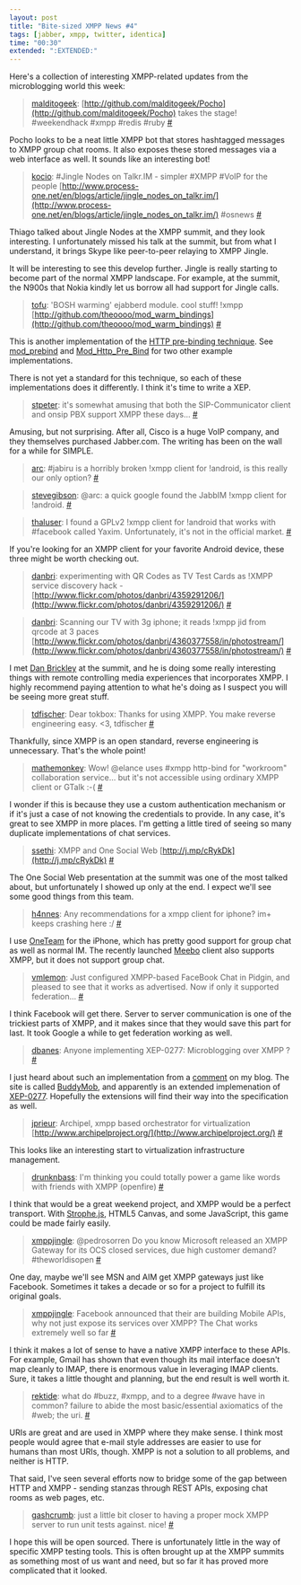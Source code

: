 ```yaml
---
layout: post
title: "Bite-sized XMPP News #4"
tags: [jabber, xmpp, twitter, identica]
time: "00:30"
extended: ":EXTENDED:"
---
```


Here's a collection of interesting XMPP-related updates from the
microblogging world this week:

> [malditogeek](http://twitter.com/malditogeek):
  [http://github.com/malditogeek/Pocho](http://github.com/malditogeek/Pocho)
  takes the stage! #weekendhack #xmpp #redis #ruby
  [#](http://twitter.com/malditogeek/status/9455499870)

Pocho looks to be a neat little XMPP bot that stores hashtagged
messages to XMPP group chat rooms. It also exposes these stored
messages via a web interface as well. It sounds like an interesting
bot!

> [kocio](http://identi.ca/kocio): #Jingle Nodes on Talkr.IM - simpler
  #XMPP #VoIP for the people
  [http://www.process-one.net/en/blogs/article/jingle_nodes_on_talkr.im/](http://www.process-one.net/en/blogs/article/jingle_nodes_on_talkr.im/)
  #osnews [#](http://identi.ca/notice/22507165)

Thiago talked about Jingle Nodes at the XMPP summit, and they look
interesting. I unfortunately missed his talk at the summit, but from
what I understand, it brings Skype like peer-to-peer relaying to XMPP
Jingle.

It will be interesting to see this develop further. Jingle is really
starting to become part of the normal XMPP landscape. For example, at
the summit, the N900s that Nokia kindly let us borrow all had support
for Jingle calls.

> [tofu](http://identi.ca/tofu): 'BOSH warming' ejabberd module. cool
  stuff! !xmpp
  [http://github.com/theoooo/mod_warm_bindings](http://github.com/theoooo/mod_warm_bindings)
  [#](http://identi.ca/notice/22312632)

This is another implementation of the [HTTP pre-binding
technique](https://metajack.im/2009/12/14/fastest-xmpp-sessions-with-http-prebinding/). See
[mod_prebind](http://github.com/skeltoac/http_prebind) and
[Mod_Http_Pre_Bind](http://github.com/thepug/Mod-Http-Pre-Bind) for
two other example implementations.

There is not yet a standard for this technique, so each of these
implementations does it differently. I think it's time to write a XEP.

> [stpeter](http://identi.ca/stpeter): it's somewhat amusing that both
  the SIP-Communicator client and onsip PBX support XMPP these
  days... [#](http://identi.ca/notice/22251583)

Amusing, but not surprising. After all, Cisco is a huge VoIP company,
and they themselves purchased Jabber.com. The writing has been on the
wall for a while for SIMPLE.

> [arc](http://identi.ca/arc): #jabiru is a horribly broken !xmpp
  client for !android, is this really our only option?
  [#](http://identi.ca/notice/22199211)

> [stevegibson](http://identi.ca/stevegibson): @arc: a quick google
  found the JabbIM !xmpp client for
  !android. [#](http://identi.ca/notice/22209947)

> [thaluser](http://identi.ca/thaluser): I found a GPLv2 !xmpp client
  for !android that works with #facebook called Yaxim.  Unfortunately,
  it's not in the official
  market. [#](http://identi.ca/notice/22028511)

If you're looking for an XMPP client for your favorite Android device,
these three might be worth checking out.

> [danbri](http://identi.ca/danbri): experimenting with QR Codes as TV
  Test Cards as !XMPP service discovery hack -
  [http://www.flickr.com/photos/danbri/4359291206/](http://www.flickr.com/photos/danbri/4359291206/)
  [#](http://identi.ca/notice/22085165)

> [danbri](http://identi.ca/danbri): Scanning our TV with 3g iphone;
  it reads !xmpp jid from qrcode at 3 paces
  [http://www.flickr.com/photos/danbri/4360377558/in/photostream/](http://www.flickr.com/photos/danbri/4360377558/in/photostream/)
  [#](http://identi.ca/notice/22121217)

I met [Dan Brickley](http://danbri.org/) at the summit, and he is
doing some really interesting things with remote controlling media
experiences that incorporates XMPP. I highly recommend paying
attention to what he's doing as I suspect you will be seeing more
great stuff.

> [tdfischer](http://identi.ca/tdfischer): Dear tokbox: Thanks for
  using XMPP. You make reverse engineering easy. <3, tdfischer
  [#](http://identi.ca/notice/22042454)

Thankfully, since XMPP is an open standard, reverse engineering is
unnecessary. That's the whole point!

> [mathemonkey](http://twitter.com/mathemonkey): Wow! @elance uses
  #xmpp http-bind for "workroom" collaboration service… but it's not
  accessible using ordinary XMPP client or GTalk :-(
  [#](http://twitter.com/mathemonkey/statuses/9440102285)

I wonder if this is because they use a custom authentication mechanism
or if it's just a case of not knowing the credentials to provide. In
any case, it's great to see XMPP in more places. I'm getting a little
tired of seeing so many duplicate implementations of chat services.

> [ssethi](http://twitter.com/ssethi): XMPP and One Social Web
  [http://j.mp/cRykDk](http://j.mp/cRykDk)
  [#](http://twitter.com/ssethi/statuses/9435702907)

The One Social Web presentation at the summit was one of the most
talked about, but unfortunately I showed up only at the end. I expect
we'll see some good things from this team.

> [h4nnes](http://twitter.com/h4nnes): Any recommendations for a xmpp
  client for iphone? im+ keeps crashing here :/
  [#](http://twitter.com/h4nnes/statuses/9426167172)

I use
[OneTeam](http://www.process-one.net/en/solutions/oneteam_iphone/) for
the iPhone, which has pretty good support for group chat as well as
normal IM. The recently launched [Meebo](http://meebo.com) client also
supports XMPP, but it does not support group chat.

> [vmlemon](http://twitter.com/vmlemon): Just configured XMPP-based
  FaceBook Chat in Pidgin, and pleased to see that it works as
  advertised. Now if only it supported
  federation... [#](http://twitter.com/vmlemon/statuses/9384398876)

I think Facebook will get there. Server to server communication is one
of the trickiest parts of XMPP, and it makes since that they would
save this part for last. It took Google a while to get federation
working as well.

> [dbanes](http://twitter.com/dbanes): Anyone implementing XEP-0277:
  Microblogging over XMPP ?
  [#](http://twitter.com/dbanes/statuses/9366735983)

I just heard about such an implementation from a
[comment](http://disq.us/bttxl) on my blog. The site is called
[BuddyMob](http://www.buddymob.com/), and apparently is an extended
implemenation of
[XEP-0277](http://xmpp.org/extensions/xep-0277.html). Hopefully the
extensions will find their way into the specification as well.

> [jprieur](http://twitter.com/jprieur): Archipel, xmpp based
  orchestrator for virtualization
  [http://www.archipelproject.org/](http://www.archipelproject.org/)
  [#](http://twitter.com/jprieur/statuses/9332433124)

This looks like an interesting start to virtualization infrastructure
management.

> [drunknbass](http://twitter.com/drunknbass): I'm thinking you could
  totally power a game like words with friends with XMPP (openfire)
  [#](http://twitter.com/drunknbass/statuses/9319148406)

I think that would be a great weekend project, and XMPP would be a
perfect transport. With [Strophe.js](http://code.stanziq.com/strophe),
HTML5 Canvas, and some JavaScript, this game could be made fairly easily.

> [xmppjingle](http://twitter.com/xmppjingle): @pedrosorren Do you
  know Microsoft released an XMPP Gateway for its OCS closed services,
  due high customer demand? #theworldisopen
  [#](http://twitter.com/xmppjingle/statuses/9282261422)

One day, maybe we'll see MSN and AIM get XMPP gateways just like
Facebook. Sometimes it takes a decade or so for a project to fulfill
its original goals.

> [xmppjingle](http://twitter.com/xmppjingle): Facebook announced that
  their are building Mobile APIs, why not just expose its services
  over XMPP? The Chat works extremely well so far
  [#](http://twitter.com/xmppjingle/statuses/9282119001)

I think it makes a lot of sense to have a native XMPP interface to
these APIs. For example, Gmail has shown that even though its mail
interface doesn't map cleanly to IMAP, there is enormous value in
leveraging IMAP clients. Sure, it takes a little thought and planning,
but the end result is well worth it.

> [rektide](http://twitter.com/rektide): what do #buzz, #xmpp, and to
  a degree #wave have in common? failure to abide the most
  basic/essential axiomatics of the #web; the
  uri. [#](http://twitter.com/rektide/statuses/9244312851)

URIs are great and are used in XMPP where they make sense. I think
most people would agree that e-mail style addresses are easier to use
for humans than most URIs, though. XMPP is not a solution to all
problems, and neither is HTTP.

That said, I've seen several efforts now to bridge some of the gap
between HTTP and XMPP - sending stanzas through REST APIs, exposing
chat rooms as web pages, etc.

> [gashcrumb](http://twitter.com/gashcrumb): just a little bit closer
  to having a proper mock XMPP server to run unit tests against.
  nice! [#](http://twitter.com/gashcrumb/statuses/9198982133)

I hope this will be open sourced. There is unfortunately little in the
way of specific XMPP testing tools. This is often brought up at the
XMPP summits as something most of us want and need, but so far it has
proved more complicated that it looked.

